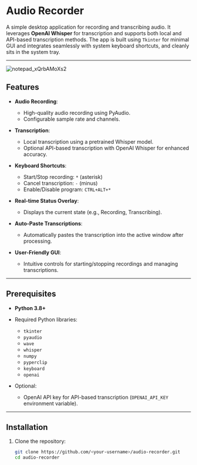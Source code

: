 # Audio Recorder

A simple desktop application for recording and transcribing audio. It leverages **OpenAI Whisper** for transcription and supports both local and API-based transcription methods. The app is built using `Tkinter` for minimal GUI and integrates seamlessly with system keyboard shortcuts, and cleanly sits in the system tray.

---
![notepad_xQrbAMoXs2](https://github.com/user-attachments/assets/2bc2186b-3166-40ba-a104-fa1c4a527853)

## Features

- **Audio Recording**:
  - High-quality audio recording using PyAudio.
  - Configurable sample rate and channels.

- **Transcription**:
  - Local transcription using a pretrained Whisper model.
  - Optional API-based transcription with OpenAI Whisper for enhanced accuracy.
  
- **Keyboard Shortcuts**:
  - Start/Stop recording: `*` (asterisk)
  - Cancel transcription: `-` (minus)
  - Enable/Disable program: `CTRL+ALT+*`

- **Real-time Status Overlay**:
  - Displays the current state (e.g., Recording, Transcribing).

- **Auto-Paste Transcriptions**:
  - Automatically pastes the transcription into the active window after processing.

- **User-Friendly GUI**:
  - Intuitive controls for starting/stopping recordings and managing transcriptions.

---

## Prerequisites

- **Python 3.8+**
- Required Python libraries:
  - `tkinter`
  - `pyaudio`
  - `wave`
  - `whisper`
  - `numpy`
  - `pyperclip`
  - `keyboard`
  - `openai`

- Optional:
  - OpenAI API key for API-based transcription (`OPENAI_API_KEY` environment variable).

---

## Installation

1. Clone the repository:
   ```bash
   git clone https://github.com/<your-username>/audio-recorder.git
   cd audio-recorder
